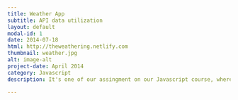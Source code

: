 ```yaml
---
title: Weather App
subtitle: API data utilization
layout: default
modal-id: 1
date: 2014-07-18
html: http://theweathering.netlify.com
thumbnail: weather.jpg
alt: image-alt
project-date: April 2014
category: Javascript
description: It's one of our assingment on our Javascript course, where we use an API then utilize it to display its data.

---
```

